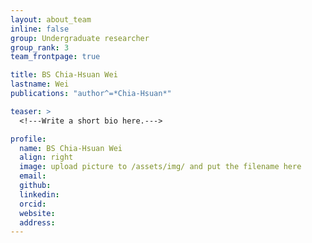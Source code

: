 ```yaml
---
layout: about_team
inline: false
group: Undergraduate researcher
group_rank: 3
team_frontpage: true

title: BS Chia-Hsuan Wei
lastname: Wei
publications: "author^=*Chia-Hsuan*"

teaser: >
  <!---Write a short bio here.--->

profile:
  name: BS Chia-Hsuan Wei
  align: right
  image: upload picture to /assets/img/ and put the filename here
  email:
  github:
  linkedin:
  orcid:
  website:
  address:
---
```


<!---Write a full bio here.--->
